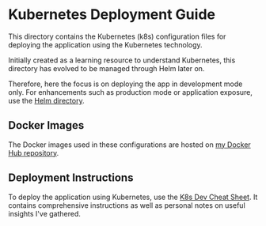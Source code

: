 # Kubernetes Deployment Guide

This directory contains the Kubernetes (k8s) configuration files for deploying the application using the Kubernetes technology.

Initially created as a learning resource to understand Kubernetes, this directory has evolved to be managed through Helm later on.

Therefore, here the focus is on deploying the app in development mode only.
For enhancements such as production mode or application exposure, use the [Helm directory](https://github.com/mhornstein/DK-NLP/tree/main/deployment/helm).


## Docker Images

The Docker images used in these configurations are hosted on [my Docker Hub repository](https://hub.docker.com/u/maorh10).

## Deployment Instructions

To deploy the application using Kubernetes, use the [K8s Dev Cheat Sheet](https://github.com/mhornstein/DK-NLP/blob/main/deployment/kubernetes/K8s%20Dev%20Cheat%20Sheet.md). It contains comprehensive instructions as well as personal notes on useful insights I've gathered.
